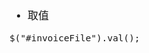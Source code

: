 <span  style="font-family: Simsun,serif; font-size: 17px; ">

- 取值
~~~
$("#invoiceFile").val();
~~~


</span>
